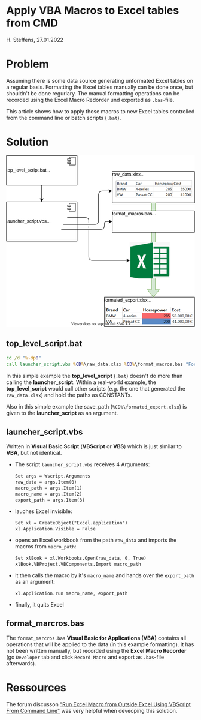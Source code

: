 # Apply VBA Macros to Excel tables from CMD
H. Steffens, 27.01.2022

# Problem
Assuming there is some data source generating unformated Excel tables on a regular basis. Formatting the Excel tables manually can be done once, but shouldn't be done regurlary. The manual formatting operations can be recorded using the Excel Macro Redorder und exported as `.bas`-file.

This article shows how to apply those macros to new Excel tables controlled from the command line or batch scripts (`.bat`).

# Solution
![](imgs/SW_architechture.drawio.svg)

## top_level_script.bat
```cmd
cd /d "%~dp0"
call launcher_script.vbs %CD%\raw_data.xlsx %CD%\format_macros.bas "Format_and_export" %CD%\formated_export.xlsx
```
In this simple example the __top_level_script__ (`.bat`) doesn't do more than calling the __launcher_script__. Within a real-world example, the __top_level_script__ would call other scripts (e.g. the one that generated the `raw_data.xlsx`) and hold the paths as CONSTANTs.

Also in this simple example the save_path (`%CD%\formated_export.xlsx`) is given to the __launcher_script__ as an argument.

## launcher_script.vbs
Written in __Visual Basic Script__ (__VBScript__ or __VBS__) which is just similar to __VBA__, but not identical.  

- The script `launcher_script.vbs` receives 4 Arguments:
    ```VBS
    Set args = Wscript.Arguments
    raw_data = args.Item(0)
    macro_path = args.Item(1)
    macro_name = args.Item(2)
    export_path = args.Item(3)
    ```

- lauches Excel invisible:
    ```VBS
    Set xl = CreateObject("Excel.application")
    xl.Application.Visible = False
    ```

- opens an Excel workbook from the path `raw_data` and imports the macros from `macro_path`:
    ```VBS
    Set xlBook = xl.Workbooks.Open(raw_data, 0, True)
    xlBook.VBProject.VBComponents.Import macro_path
    ```
- it then calls the macro by it's `macro_name` and hands over the `export_path` as an argument:
    ```VBS
    xl.Application.run macro_name, export_path
    ```

- finally, it quits Excel

## format_marcros.bas
The `format_marcros.bas` __Visual Basic for Applications (VBA)__ contains all operations that will be applied to the data (in this example formatting). It has not been written manually, but recorded using the __Excel Macro Recorder__ (go `Developer` tab and click `Record Macro` and export as `.bas`-file afterwards).  

# Ressources
The forum discusson ["Run Excel Macro from Outside Excel Using VBScript From Command Line"](https://stackoverflow.com/questions/10232150/run-excel-macro-from-outside-excel-using-vbscript-from-command-line) was very helpful when deveoping this solution.
